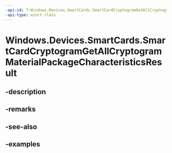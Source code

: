 ```yaml
---
-api-id: T:Windows.Devices.SmartCards.SmartCardCryptogramGetAllCryptogramMaterialPackageCharacteristicsResult
-api-type: winrt class
---
```


<!-- Class syntax.
public class SmartCardCryptogramGetAllCryptogramMaterialPackageCharacteristicsResult 
-->

# Windows.Devices.SmartCards.SmartCardCryptogramGetAllCryptogramMaterialPackageCharacteristicsResult

## -description

## -remarks

## -see-also

## -examples


